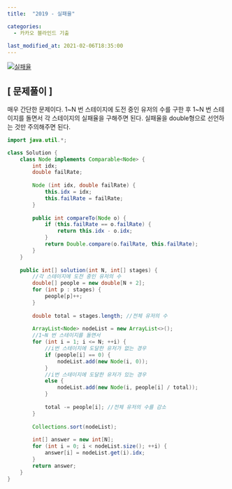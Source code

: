 ```yaml
---
title:  "2019 - 실패율"

categories:
  - 카카오 블라인드 기출
  
last_modified_at: 2021-02-06T18:35:00
---
```


[![실패율](https://user-images.githubusercontent.com/53072057/107107198-ea378680-6872-11eb-9111-3e87f48a9c7a.JPG)](https://programmers.co.kr/learn/courses/30/lessons/42889)  

<h2>[ 문제풀이 ]</h2>  
매우 간단한 문제이다. 1~N 번 스테이지에 도전 중인 유저의 수를 구한 후 1~N 번 스테이지를 돌면서 각 스테이지의 실패율을 구해주면 된다. 실패율을 double형으로 선언하는 것만 주의해주면 된다.  

```java
import java.util.*;

class Solution {
    class Node implements Comparable<Node> {
        int idx;
        double failRate;
        
        Node (int idx, double failRate) {
            this.idx = idx;
            this.failRate = failRate;
        }
        
        public int compareTo(Node o) {
            if (this.failRate == o.failRate) {
                return this.idx - o.idx;
            }
            return Double.compare(o.failRate, this.failRate);
        }
    }
    
    public int[] solution(int N, int[] stages) {
    	//각 스테이지에 도전 중인 유저의 수
        double[] people = new double[N + 2];
        for (int p : stages) {
            people[p]++;
        }
        
        double total = stages.length; //전체 유저의 수
        
        ArrayList<Node> nodeList = new ArrayList<>();
        //1~N 번 스테이지를 돌면서
        for (int i = 1; i <= N; ++i) {
        	//i번 스테이지에 도달한 유저가 없는 경우
            if (people[i] == 0) {
            	nodeList.add(new Node(i, 0));
            }
            //i번 스테이지에 도달한 유저가 있는 경우
            else {
            	nodeList.add(new Node(i, people[i] / total));
            }
            
            total -= people[i]; //전체 유저의 수를 감소
        }
        
        Collections.sort(nodeList);
        
        int[] answer = new int[N];
        for (int i = 0; i < nodeList.size(); ++i) {
            answer[i] = nodeList.get(i).idx;
        }
        return answer;
    }
}
```